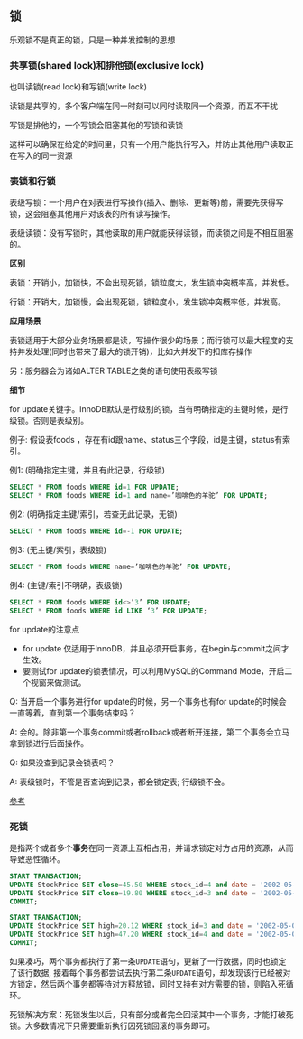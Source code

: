 ## 锁

乐观锁不是真正的锁，只是一种并发控制的思想

### 共享锁(shared lock)和排他锁(exclusive lock)

也叫读锁(read lock)和写锁(write lock)

读锁是共享的，多个客户端在同一时刻可以同时读取同一个资源，而互不干扰

写锁是排他的，一个写锁会阻塞其他的写锁和读锁

这样可以确保在给定的时间里，只有一个用户能执行写入，并防止其他用户读取正在写入的同一资源

### 表锁和行锁

表级写锁：一个用户在对表进行写操作(插入、删除、更新等)前，需要先获得写锁，这会阻塞其他用户对该表的所有读写操作。

表级读锁：没有写锁时，其他读取的用户就能获得读锁，而读锁之间是不相互阻塞的。

**区别**

表锁：开销小，加锁快，不会出现死锁，锁粒度大，发生锁冲突概率高，并发低。

行锁：开销大，加锁慢，会出现死锁，锁粒度小，发生锁冲突概率低，并发高。

**应用场景**

表锁适用于大部分业务场景都是读，写操作很少的场景；而行锁可以最大程度的支持并发处理(同时也带来了最大的锁开销)，比如大并发下的扣库存操作

另：服务器会为诸如ALTER TABLE之类的语句使用表级写锁

**细节**

for update关键字。InnoDB默认是行级别的锁，当有明确指定的主键时候，是行级锁。否则是表级别。

例子: 假设表foods ，存在有id跟name、status三个字段，id是主键，status有索引。

例1:  (明确指定主键，并且有此记录，行级锁)

```sql
SELECT * FROM foods WHERE id=1 FOR UPDATE;
SELECT * FROM foods WHERE id=1 and name=’咖啡色的羊驼’ FOR UPDATE;
```

例2: (明确指定主键/索引，若查无此记录，无锁)

``` sql
SELECT * FROM foods WHERE id=-1 FOR UPDATE;
```

例3: (无主键/索引，表级锁)

``` sql
SELECT * FROM foods WHERE name=’咖啡色的羊驼’ FOR UPDATE;
```

例4: (主键/索引不明确，表级锁)

``` sql
SELECT * FROM foods WHERE id<>’3’ FOR UPDATE;
SELECT * FROM foods WHERE id LIKE ‘3’ FOR UPDATE;
```

for update的注意点

* for update 仅适用于InnoDB，并且必须开启事务，在begin与commit之间才生效。
* 要测试for update的锁表情况，可以利用MySQL的Command Mode，开启二个视窗来做测试。

Q: 当开启一个事务进行for update的时候，另一个事务也有for update的时候会一直等着，直到第一个事务结束吗？

A: 会的。除非第一个事务commit或者rollback或者断开连接，第二个事务会立马拿到锁进行后面操作。

Q:  如果没查到记录会锁表吗？

A: 表级锁时，不管是否查询到记录，都会锁定表; 行级锁不会。

[参考](https://www.jianshu.com/p/64fdb29b67aa)

### 死锁

是指两个或者多个**事务**在同一资源上互相占用，并请求锁定对方占用的资源，从而导致恶性循环。

```sql
START TRANSACTION;
UPDATE StockPrice SET close=45.50 WHERE stock_id=4 and date = '2002-05-01';
UPDATE StockPrice SET close=19.80 WHERE stock_id=3 and date = '2002-05-02';
COMMIT;
```

```sql
START TRANSACTION;
UPDATE StockPrice SET high=20.12 WHERE stock_id=3 and date = '2002-05-02';
UPDATE StockPrice SET high=47.20 WHERE stock_id=4 and date = '2002-05-01';
COMMIT;
```

如果凑巧，两个事务都执行了第一条`UPDATE`语句，更新了一行数据，同时也锁定了该行数据, 接着每个事务都尝试去执行第二条`UPDATE`语句，却发现该行已经被对方锁定，然后两个事务都等待对方释放锁，同时又持有对方需要的锁，则陷入死循环。

死锁解决方案：死锁发生以后，只有部分或者完全回滚其中一个事务，才能打破死锁。大多数情况下只需要重新执行因死锁回滚的事务即可。